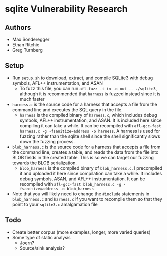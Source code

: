 
# sqlite Vulnerability Research

## Authors
- Max Sonderegger
- Ethan Ritchie
- Greg Turnberg

## Setup
- Run `setup.sh` to download, extract, and compile SQLite3 with debug symbols, AFL++ instrumentation, and ASAN
    - To fuzz this file, you can run `afl-fuzz -i in -o out -- ./sqlite3`, although it is recommended that `harness` is fuzzed instead since it is much faster
- `harness.c` is the source code for a harness that accepts a file from the command line and executes the SQL query in the file.
    - `harness` is the compiled binary of `harness.c`, which includes debug symbols, AFL++ instrumentation, and ASAN. It is included here since compiling it can take a while. It can be recompiled with `afl-gcc-fast harness.c -g -fsanitize=address -o harness`. A harness is used for fuzzing rather than the sqlite shell since the shell significantly slows down the fuzzing process.
- `blob_harness.c` is the source code for a harness that accepts a file from the command line, creates a table, and reads the data from the file into BLOB fields in the created table. This is so we can target our fuzzing towards the BLOB serialization.
    - `blob_harness` is the compiled binary of `blob_harness,c`. I precompiled it and uploaded it here since compilation can take a while. It includes debug symbols, ASAN, and AFL++ instrumentation. It can be recompiled with `afl-gcc-fast blob_harness.c -g -fsanitize=address -o blob_harness`
- Note that you will likely need to change the `#include` statements in `blob_harness.c` and `harness.c` if you want to recompile them so that they point to your `sqlite3.c` amalgamation file

## Todo
- Create better corpus (more examples, longer, more varied queries)
- Some type of static analysis
    - Joern?
    - Source/sink analysis?
